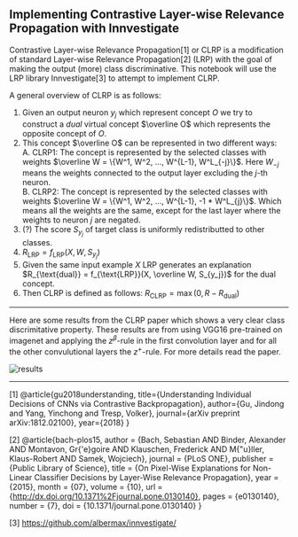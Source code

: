 ## Implementing Contrastive Layer-wise Relevance Propagation with Innvestigate

Contrastive Layer-wise Relevance Propagation[1] or CLRP is a modification of standard Layer-wise Relevance Propagation[2] (LRP) with the goal of making the output (more) class discriminative. This notebook will use the LRP library Innvestigate[3] to attempt to implement CLRP.

A general overview of CLRP is as follows:

 1. Given an output neuron $`y_j`$ which represent concept $`O`$ we try to construct a *dual* virtual concept $`\overline O`$ which represents the opposite concept of $`O`$.  
 2. This concept $`\overline O`$ can be represented in two different ways:  
   A. CLRP1: The concept is represented by the selected classes with weights $`\overline W = \{W^1, W^2, ..., W^{L-1}, W^L_{-j}\}`$. Here $`W_{-j}`$ means the weights connected to the output layer excluding the $`j`$-th neuron.    
   B. CLRP2: The concept is represented by the selected classes with weights $`\overline W = \{W^1, W^2, ..., W^{L-1}, -1 * W^L_{j}\}`$. Which means all the weights are the same, except for the last layer where the weights to neuron $`j`$ are negated.  
 4. (?) The score $`S_{y_j}`$ of target class is uniformly redistributted to other classes.  
 5. $`R_{\text{LRP}} = f_{\text{LRP}}(X, W, S_{y_j})`$
 6. Given the same input example $`X`$ LRP generates an explanation $`R_{\text{dual}} = f_{\text{LRP}}(X, \overline W, S_{y_j})`$ for the dual concept.  
 7. Then CLRP is defined as follows: $`R_{\text{CLRP}} = \max(0, R - R_{\text{dual}})`$
 
 _________
 
 Here are some results from the CLRP paper which shows a very clear class discrimitative property. These results are from using VGG16 pre-trained on imagenet and applying the $`z^\beta`$-rule in the first convolution layer and for all the other convulutional layers the $`z^+`$-rule. For more details read the paper.
 
 ![results](https://user-images.githubusercontent.com/22032197/53959686-a6670000-40e4-11e9-8de2-ce13d038f5c1.png)
 
 _________
 
 [1] @article{gu2018understanding,
  title={Understanding Individual Decisions of CNNs via Contrastive Backpropagation},
  author={Gu, Jindong and Yang, Yinchong and Tresp, Volker},
  journal={arXiv preprint arXiv:1812.02100},
  year={2018}
}

 [2] @article{bach-plos15,
    author = {Bach, Sebastian AND Binder, Alexander AND Montavon, Gr{\'e}goire AND Klauschen, Frederick AND M{\"u}ller, Klaus-Robert AND Samek, Wojciech},
    journal = {PLoS ONE},
    publisher = {Public Library of Science},
    title = {On Pixel-Wise Explanations for Non-Linear Classifier Decisions by Layer-Wise Relevance Propagation},
    year = {2015},
    month = {07},
    volume = {10},
    url = {http://dx.doi.org/10.1371%2Fjournal.pone.0130140},
    pages = {e0130140},
    number = {7},
    doi = {10.1371/journal.pone.0130140}
}

 [3] https://github.com/albermax/innvestigate/
